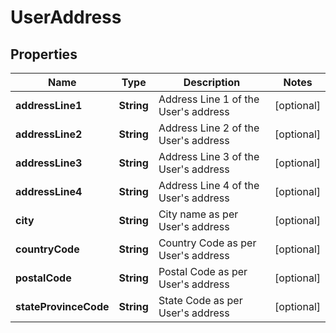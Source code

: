 

# UserAddress

## Properties

Name | Type | Description | Notes
------------ | ------------- | ------------- | -------------
**addressLine1** | **String** | Address Line 1 of the User&#39;s address |  [optional]
**addressLine2** | **String** | Address Line 2 of the User&#39;s address |  [optional]
**addressLine3** | **String** | Address Line 3 of the User&#39;s address |  [optional]
**addressLine4** | **String** | Address Line 4 of the User&#39;s address |  [optional]
**city** | **String** | City name as per User&#39;s address |  [optional]
**countryCode** | **String** | Country Code as per User&#39;s address |  [optional]
**postalCode** | **String** | Postal Code as per User&#39;s address |  [optional]
**stateProvinceCode** | **String** | State Code as per User&#39;s address |  [optional]



